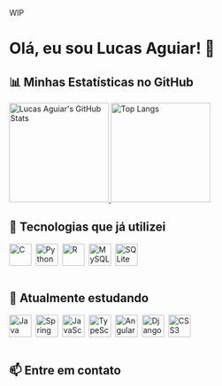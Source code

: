 WIP

# Olá, eu sou Lucas Aguiar! 👋

## 📊 Minhas Estatísticas no GitHub

<a href="https://github.com/aguiarlucas2703">
  <img height="180em" src="https://github-readme-stats.vercel.app/api?username=aguiarlucas2703&show_icons=true&theme=dark&include_all_commits=true&count_private=true" alt="Lucas Aguiar's GitHub Stats"/>
</a>
<a href="https://github.com/aguiarlucas2703">
  <img height="180em" src="https://github-readme-stats.vercel.app/api/top-langs/?username=aguiarlucas2703&layout=compact&theme=dark" alt="Top Langs"/>
</a>

<br/>

## 🚀 Tecnologias que já utilizei

<div style="display: flex; justify-content: start; flex-wrap: wrap; gap: 8px;">
  <img height="40" src="https://img.shields.io/badge/C-00599C?style=for-the-badge&logo=c&logoColor=white" alt="C">
  <img height="40" src="https://img.shields.io/badge/Python-3776AB?style=for-the-badge&logo=python&logoColor=white" alt="Python">
  <img height="40" src="https://img.shields.io/badge/R-276DC3?style=for-the-badge&logo=r&logoColor=white" alt="R">
  <img height="40" src="https://img.shields.io/badge/MySQL-4479A1?style=for-the-badge&logo=mysql&logoColor=white" alt="MySQL">
  <img height="40" src="https://img.shields.io/badge/SQLite-003B57?style=for-the-badge&logo=sqlite&logoColor=white" alt="SQLite">
</div>

<br/>

## 🌱 Atualmente estudando

<div style="display: flex; justify-content: start; flex-wrap: wrap; gap: 8px;">
  <img height="40" src="https://img.shields.io/badge/Java-ED8B00?style=for-the-badge&logo=java&logoColor=white" alt="Java">
  <img height="40" src="https://img.shields.io/badge/Spring-6DB33F?style=for-the-badge&logo=spring&logoColor=white" alt="Spring">
  <img height="40" src="https://img.shields.io/badge/JavaScript-F7DF1E?style=for-the-badge&logo=javascript&logoColor=black" alt="JavaScript">
  <img height="40" src="https://img.shields.io/badge/TypeScript-3178C6?style=for-the-badge&logo=typescript&logoColor=white" alt="TypeScript">
  <img height="40" src="https://img.shields.io/badge/Angular-DD0031?style=for-the-badge&logo=angular&logoColor=white" alt="Angular">
  <img height="40" src="https://img.shields.io/badge/Django-092E20?style=for-the-badge&logo=django&logoColor=white" alt="Django">
  <img height="40" src="https://img.shields.io/badge/CSS3-1572B6?style=for-the-badge&logo=css3&logoColor=white" alt="CSS3">
</div>

<br/>

## 📫 Entre em contato
